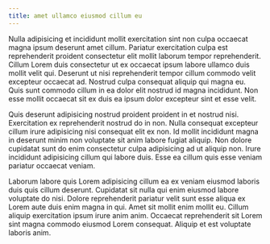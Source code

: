 ```yaml
---
title: amet ullamco eiusmod cillum eu
---
```


Nulla adipisicing et incididunt mollit exercitation sint non culpa occaecat magna ipsum deserunt amet cillum. Pariatur exercitation culpa est reprehenderit proident consectetur elit mollit laborum tempor reprehenderit. Cillum Lorem duis consectetur ut ex occaecat ipsum labore ullamco duis mollit velit qui. Deserunt ut nisi reprehenderit tempor cillum commodo velit excepteur occaecat ad. Nostrud culpa consequat aliquip qui magna eu. Quis sunt commodo cillum in ea dolor elit nostrud id magna incididunt. Non esse mollit occaecat sit ex duis ea ipsum dolor excepteur sint et esse velit.

Quis deserunt adipisicing nostrud proident proident in et nostrud nisi. Exercitation ex reprehenderit nostrud do in non. Nulla consequat excepteur cillum irure adipisicing nisi consequat elit ex non. Id mollit incididunt magna in deserunt minim non voluptate sit anim labore fugiat aliquip. Non dolore cupidatat sunt do enim consectetur culpa adipisicing ad ut aliquip non. Irure incididunt adipisicing cillum qui labore duis. Esse ea cillum quis esse veniam pariatur occaecat veniam.

Laborum labore quis Lorem adipisicing cillum ea ex veniam eiusmod laboris duis quis cillum deserunt. Cupidatat sit nulla qui enim eiusmod labore voluptate do nisi. Dolore reprehenderit pariatur velit sunt esse aliqua ex Lorem aute duis enim magna in qui. Amet sit mollit enim mollit eu. Cillum aliquip exercitation ipsum irure anim anim. Occaecat reprehenderit sit Lorem sint magna commodo eiusmod Lorem consequat. Aliquip et est voluptate laboris anim.
